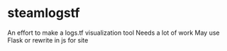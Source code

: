 # steamlogstf
 
An effort to make a logs.tf visualization tool
Needs a lot of work
May use Flask or rewrite in js for site
